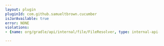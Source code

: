 ```yaml
---
layout: plugin
pluginId: com.github.samueltbrown.cucumber
isJarAvailable: true
error: NONE
violations:
- {name: org/gradle/api/internal/file/FileResolver, type: internal-api-usage}

---
```

